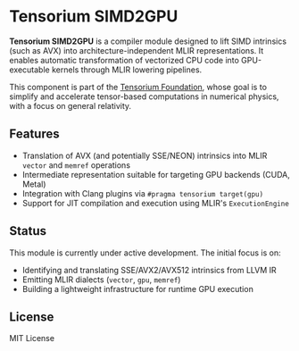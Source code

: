 
# Tensorium SIMD2GPU

**Tensorium SIMD2GPU** is a compiler module designed to lift SIMD intrinsics (such as AVX) into architecture-independent MLIR representations. It enables automatic transformation of vectorized CPU code into GPU-executable kernels through MLIR lowering pipelines.

This component is part of the [Tensorium Foundation](https://github.com/TensoriumCore), whose goal is to simplify and accelerate tensor-based computations in numerical physics, with a focus on general relativity.

## Features
- Translation of AVX (and potentially SSE/NEON) intrinsics into MLIR `vector` and `memref` operations
- Intermediate representation suitable for targeting GPU backends (CUDA, Metal)
- Integration with Clang plugins via `#pragma tensorium target(gpu)`
- Support for JIT compilation and execution using MLIR's `ExecutionEngine`

## Status

This module is currently under active development. The initial focus is on:
- Identifying and translating SSE/AVX2/AVX512 intrinsics from LLVM IR
- Emitting MLIR dialects (`vector`, `gpu`, `memref`)
- Building a lightweight infrastructure for runtime GPU execution

## License

MIT License
